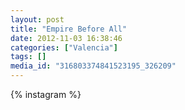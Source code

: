 ```yaml
---
layout: post
title: "Empire Before All"
date: 2012-11-03 16:38:46
categories: ["Valencia"]
tags: []
media_id: "316803374841523195_326209"
---
```


{% instagram %}
